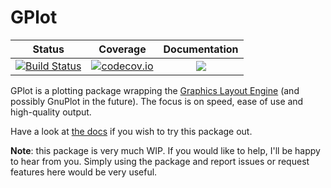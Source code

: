 # GPlot

| Status | Coverage | Documentation |
| :----: | :------: | :-----------: |
| [![Build Status](https://travis-ci.org/tlienart/GPlot.jl.svg?branch=master)](https://travis-ci.org/tlienart/GPlot.jl) | [![codecov.io](http://codecov.io/github/tlienart/GPlot.jl/coverage.svg?branch=master)](http://codecov.io/github/tlienart/GPlot.jl?branch=master) | [![](https://img.shields.io/badge/docs-dev-blue.svg)](https://tlienart.github.io/GPlot.jl/dev)

GPlot is a plotting package wrapping the [Graphics Layout Engine](http://glx.sourceforge.net/index.html) (and possibly GnuPlot in the future).
The focus is on speed, ease of use and high-quality output.

Have a look at [the docs](https://tlienart.github.io/GPlot.jl/dev) if you wish to try this package out.

**Note**: this package is very much WIP. If you would like to help, I'll be happy to hear from you.
Simply using the package and report issues or request features here would be very useful.
